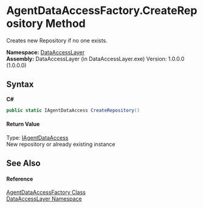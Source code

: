 # AgentDataAccessFactory.CreateRepository Method 
 

Creates new Repository if no one exists.

**Namespace:**&nbsp;<a href="a7c61f8d-f057-3930-35a0-27e5c277cc0e">DataAccessLayer</a><br />**Assembly:**&nbsp;DataAccessLayer (in DataAccessLayer.exe) Version: 1.0.0.0 (1.0.0.0)

## Syntax

**C#**<br />
``` C#
public static IAgentDataAccess CreateRepository()
```


#### Return Value
Type: <a href="2773b424-b27f-4718-d81e-405c99e5e73f">IAgentDataAccess</a><br />New repository or already existing instance

## See Also


#### Reference
<a href="ba84ab95-0995-10e8-acc6-5c7d6b369513">AgentDataAccessFactory Class</a><br /><a href="a7c61f8d-f057-3930-35a0-27e5c277cc0e">DataAccessLayer Namespace</a><br />